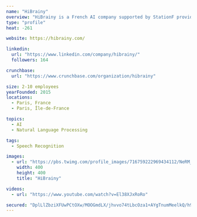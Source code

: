 ```yaml
---
name: "HiBrainy"
overview: "HiBrainy is a French AI company supported by StationF providing Full-AI technologies include"
type: "profile"
heat: -261

website: https://hibrainy.com/

linkedin:
  url: "https://www.linkedin.com/company/hibrainy/"
  followers: 164

crunchbase:
  url: "https://www.crunchbase.com/organization/hibrainy"

size: 2-10 employees
yearFounded: 2015
locations:
  - Paris, France
  - Paris, Île-de-France

topics:
  - AI
  - Natural Language Processing

tags:
  - Speech Recognition

images:
  - url: "https://pbs.twimg.com/profile_images/716759222969434112/NeRM_ewU_400x400.jpg"
    width: 400
    height: 400
    title: "HiBrainy"

videos:
  - url: "https://www.youtube.com/watch?v=El38XJxRoRo"

secured: "DplLlZbziXFUwPCtOXw/MOOGmdLX/jhvvo74tLbcOza1+AYgTnumMeelkQ/h9OPcFyyDYGL+dx/TJ2x93P+Xp3bCctnpTJYWQkQrq+tpP+2kRLEZ092179a5sMHJkcG2QSKVVHXT89Y+pxAhrG+v2nfvpxtR2L+kNmy2uFentdAzet7gitpDCXGSTcFF3bdmwjLvW17pzAXETKnTPO1UzgIAeMdEvyWPpY4arvPcMpuGy+H1XS/nzZq9G+HcJGoXM+3mEs/6OoJjlzubbOYmcWb9dH5GoL/MwV9kanWkSSrVwXIAH+q++N3H4Ow5SxUXmTktOr4fjiQ2UmsofIANEg==;EFtFGKY8P8DW//yMJXfjEw=="
---
```


